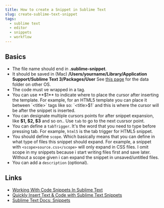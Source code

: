 ```yaml
---
title: How to create a Snippet in Sublime Text
slug: create-sublime-text-snippet
tags:
  - sublime text
  - editor
  - snippets
  - workflow
---
```


## Basics

- The file name should end in **.sublime-snippet**.
- It should be saved in (Mac) **/Users/yourname/Library/Application Support/Sublime Text 3/Packages/User** See [this page](http://sublimetext.info/docs/en/basic_concepts.html) for the data folder on other OS.
- The code must ve wrapped in a **<![CDATA[ ]]>** tag.
- You can use **$1** to indicate where to place the cursor after inserting the template. For example, for an HTML5 template you can place it between `<title>` tags like so: `<title>$1</title>` and this is where the cursor will be after the snippet is inserted.
- You can designate multiple cursors points for after snippet expansion, like **$1, $2, $3** and so on.. Use `tab` to go to the next cusrsor point.
- You can define a `tabTrigger`. It's the word that you need to type before pressing tab. For example, `html5` is the tab trigger for HTML5 snippet.
- You should define `scope`. Which basically means that you can define in what type of files this snippet should expand. For example, a snippet with `<scope>source.css</scope>` will only expand in CSS files. I omit scope in my snippets because i start writing files first and save later. Without a scope given i can expand the snippet in unsaved/untitled files.
- You can add a `description` (optional).

## Links

- [Working With Code Snippets In Sublime Text](http://www.hongkiat.com/blog/sublime-code-snippets/)
- [Quickly Insert Text & Code with Sublime Text Snippets](http://www.granneman.com/webdev/editors/sublime-text/top-features-of-sublime-text/quickly-insert-text-and-code-with-sublime-text-snippets/)
- [Sublime Text Docs: Snippets](http://docs.sublimetext.info/en/latest/extensibility/snippets.html)
